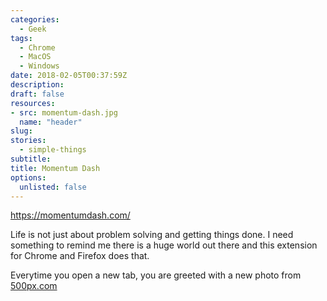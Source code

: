 ```yaml
---
categories: 
  - Geek
tags:
  - Chrome
  - MacOS
  - Windows
date: 2018-02-05T00:37:59Z
description: 
draft: false
resources: 
- src: momentum-dash.jpg
  name: "header"
slug:
stories: 
  - simple-things
subtitle: 
title: Momentum Dash
options:
  unlisted: false
---
```


https://momentumdash.com/

Life is not just about problem solving and getting things done. I need something to remind me there is a huge world out there and this extension for Chrome and Firefox does that.

Everytime you open a new tab, you are greeted with a new photo from [500px.com](https://500px.com)

<!--more-->